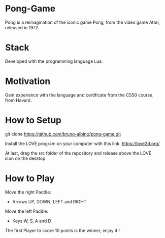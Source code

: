 # Pong-Game

Pong  is a reimagination of the iconic game Pong, from the video game Atari, released in 1972. 

# Stack 

Developed with the programming language Lua.

# Motivation

Gain experience with the language and certificate from the CS50 course, from Havard.

# How to Setup

git clone https://github.com/bruno-albino/pong-game.git

Install the LOVE program on your computer with this link: https://love2d.org/

At last, drag the src folder of the repository and release above the LOVE icon on the desktop

# How to Play

Move the right Paddle:
- Arrows UP, DOWN, LEFT and RIGHT

Move the left Paddle:
- Keys W, S, A and D

The first Player to score 10 points is the winner, enjoy it !
